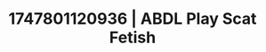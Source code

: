 ---
categories:
- NSFW AI art
- Erotic art direction
- Breath play
- Football-themed kink
- Hog tying
image: /assets/images/1747801120936.jpg
layout: post
seo:
  description: Featured content with exclusive Scat Fetish, ABDL Play. HD images available.
  keywords: Scat Fetish, ABDL Play
  og_image: /assets/images/1747801120936.jpg
  schema_type: VisualArtwork
tags:
- '#1747801120936'
- ABDL Play
- Scat Fetish
title: 1747801120936 | ABDL Play Scat Fetish
---